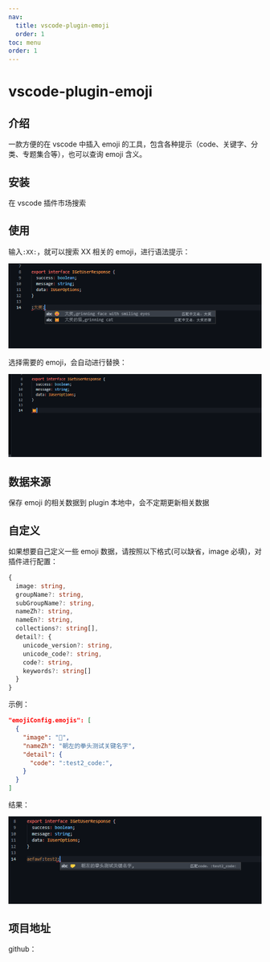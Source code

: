 ```yaml
---
nav:
  title: vscode-plugin-emoji
  order: 1
toc: menu
order: 1
---
```


# vscode-plugin-emoji

## 介绍

一款方便的在 vscode 中插入 emoji 的工具，包含各种提示（code、关键字、分类、专题集合等），也可以查询 emoji 含义。

## 安装

在 vscode 插件市场搜索

## 使用

输入`:XX:`，就可以搜索 XX 相关的 emoji，进行语法提示：

![语法提示](./1.jpg)

选择需要的 emoji，会自动进行替换：

![替换](./2.jpg)

## 数据来源

保存 emoji 的相关数据到 plugin 本地中，会不定期更新相关数据

## 自定义

如果想要自己定义一些 emoji 数据，请按照以下格式(可以缺省，image 必填)，对插件进行配置：

```ts
{
  image: string,
  groupName?: string,
  subGroupName?: string,
  nameZh?: string,
  nameEn?: string,
  collections?: string[],
  detail?: {
    unicode_version?: string,
    unicode_code?: string,
    code?: string,
    keywords?: string[]
  }
}

```

示例：

```json
"emojiConfig.emojis": [
  {
    "image": "🤛",
    "nameZh": "朝左的拳头测试关键名字",
    "detail": {
      "code": ":test2_code:",
    }
  }
]
```

结果：

![结果](./3.jpg)

## 项目地址

github：
